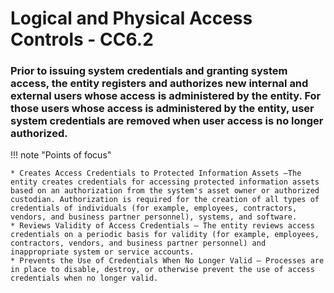 # Logical and Physical Access Controls - CC6.2

### Prior to issuing system credentials and granting system access, the entity registers and authorizes new internal and external users whose access is administered by the entity. For those users whose access is administered by the entity, user system credentials are removed when user access is no longer authorized.

!!! note "Points of focus"

    * Creates Access Credentials to Protected Information Assets —The entity creates credentials for accessing protected information assets based on an authorization from the system's asset owner or authorized custodian. Authorization is required for the creation of all types of credentials of individuals (for example, employees, contractors, vendors, and business partner personnel), systems, and software.
    * Reviews Validity of Access Credentials — The entity reviews access credentials on a periodic basis for validity (for example, employees, contractors, vendors, and business partner personnel) and inappropriate system or service accounts. 
    * Prevents the Use of Credentials When No Longer Valid — Processes are in place to disable, destroy, or otherwise prevent the use of access credentials when no longer valid.

